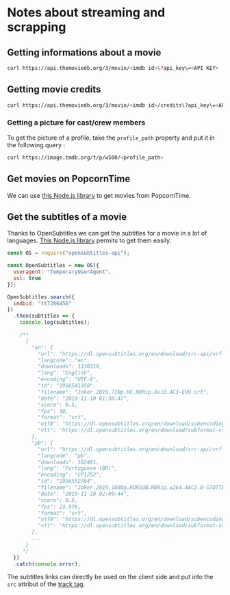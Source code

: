 # Notes about streaming and scrapping

## Getting informations about a movie

```sh
curl https://api.themoviedb.org/3/movie/<imdb id>\?api_key\=<API KEY>
```

## Getting movie credits

```sh
curl https://api.themoviedb.org/3/movie/<imdb id>/credits\?api_key\=<API KEY>
```

### Getting a picture for cast/crew members

To get the picture of a profile, take the `profile_path` property and put it in the following query :

```sh
curl https://image.tmdb.org/t/p/w500/<profile_path>
```

## Get movies on PopcornTime

We can use [this Node.js library](https://popcorn-api.js.org/) to get movies from PopcornTime.

## Get the subtitles of a movie

Thanks to OpenSubtitles we can get the subtitles for a movie in a lot of languages.
[This Node.js library](https://www.npmjs.com/package/opensubtitles-api) permits to get them easily.

```js
const OS = require("opensubtitles-api");

const OpenSubtitles = new OS({
  useragent: "TemporaryUserAgent",
  ssl: true
});

OpenSubtitles.search({
  imdbid: "tt7286456"
})
  .then(subtitles => {
    console.log(subtitles);

    /**
      {
        "en": {
          "url": "https://dl.opensubtitles.org/en/download/src-api/vrf-19b90c50/sid-XSG7P-mvbMDviCLwWh0ezbolv71/filead/1956541350",
          "langcode": "en",
          "downloads": 1330319,
          "lang": "English",
          "encoding": "UTF-8",
          "id": "1956541350",
          "filename": "Joker.2019.720p.HC.HDRip.XviD.AC3-EVO.srt",
          "date": "2019-11-10 01:38:47",
          "score": 0.5,
          "fps": 30,
          "format": "srt",
          "utf8": "https://dl.opensubtitles.org/en/download/subencoding-utf8/src-api/vrf-19b90c50/sid-XSG7P-mvbMDviCLwWh0ezbolv71/filead/1956541350",
          "vtt": "https://dl.opensubtitles.org/en/download/subformat-vtt/src-api/vrf-19b90c50/sid-XSG7P-mvbMDviCLwWh0ezbolv71/filead/1956541350"
        },
        "pb": {
          "url": "https://dl.opensubtitles.org/en/download/src-api/vrf-19d40c5b/sid-XSG7P-mvbMDviCLwWh0ezbolv71/filead/1956552764",
          "langcode": "pb",
          "downloads": 102481,
          "lang": "Portuguese (BR)",
          "encoding": "CP1252",
          "id": "1956552764",
          "filename": "Joker.2019.1080p.KORSUB.HDRip.x264.AAC2.0-STUTTERSHIT.srt",
          "date": "2019-11-18 02:09:44",
          "score": 0.5,
          "fps": 23.976,
          "format": "srt",
          "utf8": "https://dl.opensubtitles.org/en/download/subencoding-utf8/src-api/vrf-19d40c5b/sid-XSG7P-mvbMDviCLwWh0ezbolv71/filead/1956552764",
          "vtt": "https://dl.opensubtitles.org/en/download/subformat-vtt/src-api/vrf-19d40c5b/sid-XSG7P-mvbMDviCLwWh0ezbolv71/filead/1956552764"
        },
        ...
      }
     */
  })
  .catch(console.error);
```

The subtitles links can directly be used on the client side and put into the `src` attribut of the [track tag](https://developer.mozilla.org/fr/docs/Web/HTML/Element/track).
